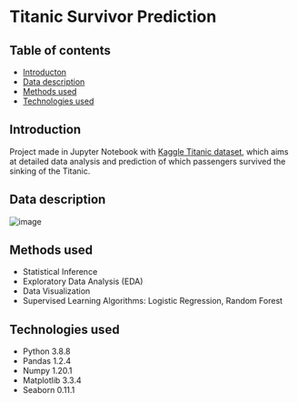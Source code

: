 # Titanic Survivor Prediction
## Table of contents
* [Introducton](#introduction)
* [Data description](#data-description)
* [Methods used](#methods-used)
* [Technologies used](#technologies-used)

## Introduction
Project made in Jupyter Notebook with [Kaggle Titanic dataset](https://www.kaggle.com/c/titanic), which aims at detailed data analysis and prediction of which passengers survived the sinking of the Titanic. 

## Data description
![image](https://user-images.githubusercontent.com/74184204/143546816-8559d263-ebb6-44ee-b22e-2cc73b31c46c.png)

## Methods used
* Statistical Inference
* Exploratory Data Analysis (EDA)
* Data Visualization 
* Supervised Learning Algorithms: Logistic Regression, Random Forest

## Technologies used
* Python 3.8.8
* Pandas 1.2.4
* Numpy 1.20.1
* Matplotlib 3.3.4
* Seaborn 0.11.1
